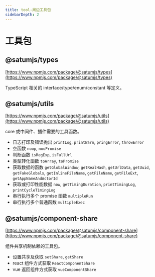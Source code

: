 ```yaml
---
title: tool-周边工具包
sidebarDepth: 2
---
```


# 工具包

## @satumjs/types

[https://www.npmjs.com/package/@satumjs/types](https://www.npmjs.com/package/@satumjs/types)

TypeScript 相关的 interface/type/enum/constant 等定义。

## @satumjs/utils

[https://www.npmjs.com/package/@satumjs/utils](https://www.npmjs.com/package/@satumjs/utils)

core 或中间件、插件需要的工具函数。

- 日志打印及错误抛出 `printLog`, `printWarn`, `pringError`, `throwError`
- 空函数 `noop`, `nooPromise`
- 判断函数 `isRegExp`, `isFullUrl`
- 类型转化函数 `toArray`, `toPromise`
- 获取数据的函数 `getGlobalWindow`, `getRealHash`, `getUrlData`, `getUuid`, `getFakeGlobals`, `getInlineFileName`, `getFileName`, `getFileExt`, `getAppNameAndActorId`
- 获取或打印性能数据 `now`, `getTimingDuration`, `printTimingLog`, `printCycleTimingLog`
- 串行执行多个 promise 函数 `multipleRun`
- 串行执行多个普通函数 `multipleExec`

## @satumjs/component-share

[https://www.npmjs.com/package/@satumjs/component-share](https://www.npmjs.com/package/@satumjs/component-share)

组件共享机制依赖的工具包。

- 设置共享及获取 `setShare`, `getShare`
- react 组件方式获取 `ReactComponentShare`
- vue 返回组件方式获取 `vueComponentShare`

